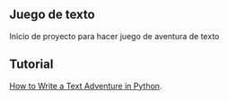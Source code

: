 Juego de texto
-------
Inicio de proyecto para hacer juego de aventura de texto

Tutorial
--------
[How to Write a Text Adventure in Python](http://letstalkdata.com/2014/08/how-to-write-a-text-adventure-in-python/).
